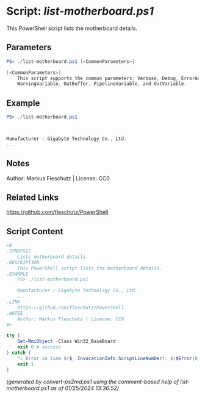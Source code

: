 Script: *list-motherboard.ps1*
========================

This PowerShell script lists the motherboard details.

Parameters
----------
```powershell
PS> ./list-motherboard.ps1 [<CommonParameters>]

[<CommonParameters>]
    This script supports the common parameters: Verbose, Debug, ErrorAction, ErrorVariable, WarningAction, 
    WarningVariable, OutBuffer, PipelineVariable, and OutVariable.
```

Example
-------
```powershell
PS> ./list-motherboard.ps1



Manufacturer : Gigabyte Technology Co., Ltd.
...

```

Notes
-----
Author: Markus Fleschutz | License: CC0

Related Links
-------------
https://github.com/fleschutz/PowerShell

Script Content
--------------
```powershell
<#
.SYNOPSIS
	Lists motherboard details
.DESCRIPTION
	This PowerShell script lists the motherboard details.
.EXAMPLE
	PS> ./list-motherboard.ps1

	Manufacturer : Gigabyte Technology Co., Ltd.
	...
.LINK
	https://github.com/fleschutz/PowerShell
.NOTES
	Author: Markus Fleschutz | License: CC0
#>

try {
	Get-WmiObject -Class Win32_BaseBoard
	exit 0 # success
} catch {
	"⚠️ Error in line $($_.InvocationInfo.ScriptLineNumber): $($Error[0])"
	exit 1
}
```

*(generated by convert-ps2md.ps1 using the comment-based help of list-motherboard.ps1 as of 01/25/2024 13:36:52)*

